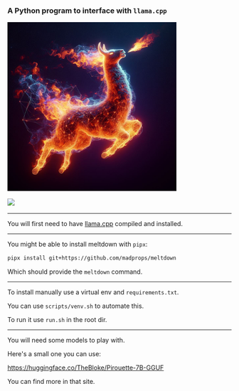 ### A Python program to interface with `llama.cpp`

<img src="media/image.jpg" width="380">

![](https://i.imgur.com/wFolNJH.jpg)

---

You will first need to have [llama.cpp](https://github.com/ggerganov/llama.cpp) compiled and installed.

---

You might be able to install meltdown with `pipx`:

```sh
pipx install git+https://github.com/madprops/meltdown
```

Which should provide the `meltdown` command.

---

To install manually use a virtual env and `requirements.txt`.

You can use `scripts/venv.sh` to automate this.

To run it use `run.sh` in the root dir.

---

You will need some models to play with.

Here's a small one you can use:

https://huggingface.co/TheBloke/Pirouette-7B-GGUF

You can find more in that site.